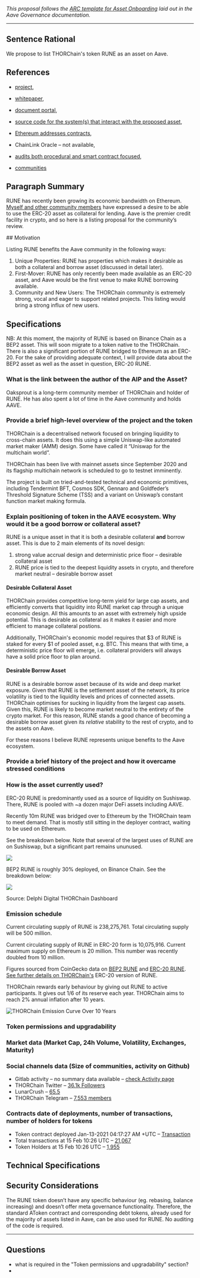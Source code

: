 _This proposal follows the [ARC template for Asset Onboarding](https://docs.aave.com/governance/aip-templates/template-asset-onboarding) laid out in the
Aave Governance documentation._

---

## Sentence Rational

We propose to list THORChain's token RUNE as an asset on Aave.

## References

- [project](https://thorchain.org),

- [whitepaper](https://rebase.foundation/network/thorchain/specification-document-walkthrough/whitepaper),

- [document portal](https://github.com/thorchain/Resources),

- [source code for the system(s) that interact with the proposed asset](https://gitlab.com/thorchain),

- [Ethereum addresses contracts](https://etherscan.io/address/0x3155ba85d5f96b2d030a4966af206230e46849cb),

- ChainLink Oracle – not available,

- [audits both procedural and smart contract focused](https://github.com/thorchain/Resources/tree/master/Audits),

- [communities](https://t.me/thorchain_org)

## Paragraph Summary

RUNE has recently been growing its economic bandwidth on Ethereum. [Myself and other community members](https://twitter.com/tannedoaksprout/status/1355565212972281856) have expressed a desire to be able to use the ERC-20 asset as collateral for lending. Aave is the premier credit facility in crypto, and so here is a listing proposal for the community’s review.

## Motivation

Listing RUNE benefits the Aave community in the following ways:

1. Unique Properties: RUNE has properties which makes it desirable as both a
   collateral and borrow asset (discussed in detail later).
2. First-Mover: RUNE has only recently been made available as an ERC-20 asset, and Aave would be the first venue to make RUNE borrowing available.
3. Community and New Users: The THORChain community is extremely strong, vocal and eager to support related projects. This listing would bring a strong influx of new users.

## Specifications

NB: At this moment, the majority of RUNE is based on Binance Chain as a BEP2
asset. This will soon migrate to a token native to the THORChain. There is also
a significant portion of RUNE bridged to Ethereum as an ERC-20. For the sake of
providing adequate context, I will provide data about the BEP2 asset as well as
the asset in question, ERC-20 RUNE.

### What is the link between the author of the AIP and the Asset?

Oaksprout is a long-term community member of THORChain and holder of RUNE. He has also spent a lot of time in the Aave community and holds AAVE.

### Provide a brief high-level overview of the project and the token

THORChain is a decentralised network focused on bringing liquidity to cross-chain assets. It does this using a simple Uniswap-like automated market maker (AMM) design. Some have called it “Uniswap for the multichain world”.

THORChain has been live with mainnet assets since September 2020 and its flagship multichain network is scheduled to go to testnet imminently.

The project is built on tried-and-tested technical and economic primitives, including Tendermint BFT, Cosmos SDK, Gennaro and Goldfeder’s Threshold Signature Scheme (TSS) and a variant on Uniswap’s constant function market making formula.

### Explain positioning of token in the AAVE ecosystem. Why would it be a good borrow or collateral asset?

RUNE is a unique asset in that it is both a desirable collateral
**and** borrow asset. This is due to 2 main elements of its novel design:

1. strong value accrual design and deterministic price floor – desirable collateral asset
2. RUNE price is tied to the deepest liquidity assets in crypto, and therefore
   market neutral – desirable borrow asset

#### Desirable Collateral Asset

THORChain provides competitive long-term yield for large cap assets, and efficiently converts that
liquidity into RUNE market cap through a unique economic design. All this
amounts to an asset with extremely high upside potential. This is desirable as
collateral as it makes it easier and more efficient to manage collateral postions.

Additionally, THORChain's economic model requires that $3 of RUNE is staked for
every $1 of pooled asset, e.g. BTC. This means that with time, a deterministic
price floor will emerge, i.e. collateral providers will always have a solid
price floor to plan around.

#### Desirable Borrow Asset

RUNE is a desirable borrow asset because of its wide and deep market exposure.
Given that RUNE is the settlement asset of the network, its price volatility is
tied to the liquidity levels and prices of connected assets. THORChain optimises
for sucking in liquidity from the largest cap assets. Given this, RUNE is likely
to become market neutral to the entirety of the crypto market. For this reason,
RUNE stands a good chance of becoming a desirable borrow asset given its
_relative_ stability to the rest of crypto, and to the assets on Aave.

For these reasons I believe RUNE represents unique benefits to the Aave ecosystem.

### Provide a brief history of the project and how it overcame stressed conditions

### How is the asset currently used?

ERC-20 RUNE is predominantly used as a source of liquidity on Sushiswap. There, RUNE is
pooled with ~a dozen major DeFi assets including AAVE.

Recently 10m RUNE was bridged over to Ethereum by the THORChain team to meet
demand. That is mostly still sitting in the deployer contract, waiting to be
used on Ethereum.

See the breakdown below. Note that several of the largest uses of RUNE are on
Sushiswap, but a significant part remains ununused.

![](https://i.imgur.com/YlZOuxr.png)

BEP2 RUNE is roughly 30% deployed, on Binance Chain. See the breakdown below:

![](https://i.imgur.com/nVmSEe1.png)

Source: Delphi Digital THORChain Dashboard

### Emission schedule

Current circulating supply of RUNE is 238,275,761. Total circulating supply will
be 500 million.

Current circulating supply of RUNE in ERC-20 form is 10,075,916. Current maximum
supply on Ethereum is 20 million. This number was recently doubled from
10 million.

Figures sourced from CoinGecko data on [BEP2
RUNE](https://www.coingecko.com/en/coins/thorchain) and [ERC-20
RUNE](https://www.coingecko.com/en/coins/thorchain-erc20). [See further details
on THORChain's](https://governance.aave.com/t/listing-proposal-add-rune-erc-20-thorchain/2239/4?u=oaksprout) ERC-20 version of RUNE.

THORChain rewards early behaviour by giving out RUNE to active participants. It
gives out 1/6 of its reserve each year. THORChain aims to reach 2% annual
inflation after 10 years.

![THORChain Emission Curve Over 10 Years](https://cdn.sanity.io/images/6vy4jhfn/production/74a2ff473174aaa37eb02499abcc656c587584ba-1356x808.png)

### Token permissions and upgradability

### Market data (Market Cap, 24h Volume, Volatility, Exchanges, Maturity)

### Social channels data (Size of communities, activity on Github)

- Gitlab activity – no summary data available – [check Activity page](https://gitlab.com/groups/thorchain/-/activity)
- THORChain Twitter – [36.1k Followers](https://twitter.com/thorchain_org)
- LunarCrush – [65.5](https://lunarcrush.com/coins/rune/thorchain?section=galaxy-score&interval=1%20Year)
- THORChain Telegram – [7,553 members](https://t.me/thorchain_org)

### Contracts date of deployments, number of transactions, number of holders for tokens

- Token contract deployed Jan-13-2021 04:17:27 AM +UTC – [Transaction](https://etherscan.io/tx/0xcb1088b48bca2aaf34e51c9a3629153762bda0cee4b0154464830e1a79f2f16f)
- Total transactions at 15 Feb 10:26 UTC – [21,067](https://etherscan.io/token/0x3155ba85d5f96b2d030a4966af206230e46849cb)
- Token Holders at 15 Feb 10:26 UTC – [1,955](https://etherscan.io/token/0x3155ba85d5f96b2d030a4966af206230e46849cb#balances)

## Technical Specifications

## Security Considerations

The RUNE token doesn’t have any specific behaviour (eg. rebasing, balance increasing) and doesn’t offer meta governance functionality. Therefore, the standard AToken contract and corresponding debt tokens, already used for the majority of assets listed in Aave, can be also used for RUNE. No auditing of the code is required.

---

## Questions

- what is required in the "Token permissions and upgradability" section?
-
